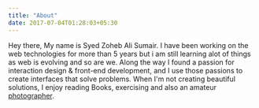 ```yaml
---
title: "About"
date: 2017-07-04T01:28:03+05:30
---
```


Hey there, My name is Syed Zoheb Ali Sumair. I have been working on the web technologies for more than 5 years but i am still learning alot of things as web is evolving and so are we. Along the way I found a passion for interaction design & front-end development, and I use those passions to create interfaces that solve problems. When I'm not creating beautiful solutions, I enjoy reading Books, exercising and also an amateur [photographer](https://www.instagram.com/ali_sumair19/). 